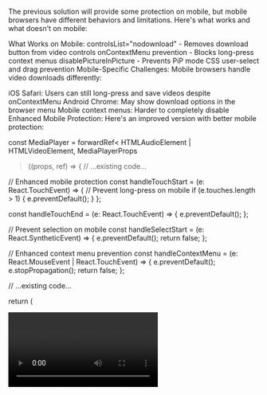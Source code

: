 The previous solution will provide some protection on mobile, but mobile browsers have different behaviors and limitations. Here's what works and what doesn't on mobile:

What Works on Mobile:
controlsList="nodownload" - Removes download button from video controls
onContextMenu prevention - Blocks long-press context menus
disablePictureInPicture - Prevents PiP mode
CSS user-select and drag prevention
Mobile-Specific Challenges:
Mobile browsers handle video downloads differently:

iOS Safari: Users can still long-press and save videos despite onContextMenu
Android Chrome: May show download options in the browser menu
Mobile context menus: Harder to completely disable
Enhanced Mobile Protection:
Here's an improved version with better mobile protection:

const MediaPlayer = forwardRef<
HTMLAudioElement | HTMLVideoElement,
MediaPlayerProps

> ((props, ref) => {
> // ...existing code...

// Enhanced mobile protection
const handleTouchStart = (e: React.TouchEvent) => {
// Prevent long-press on mobile
if (e.touches.length > 1) {
e.preventDefault();
}
};

const handleTouchEnd = (e: React.TouchEvent) => {
e.preventDefault();
};

// Prevent selection on mobile
const handleSelectStart = (e: React.SyntheticEvent) => {
e.preventDefault();
return false;
};

// Enhanced context menu prevention
const handleContextMenu = (e: React.MouseEvent | React.TouchEvent) => {
e.preventDefault();
e.stopPropagation();
return false;
};

// ...existing code...

return (
<div
className={`media-player-container relative ${
        isVideo ? 'video-mode' : 'audio-mode'
      }`}
data-player-type={isVideo ? 'video' : 'audio'}
onContextMenu={handleContextMenu}
onTouchStart={handleTouchStart}
onTouchEnd={handleTouchEnd}
onSelectStart={handleSelectStart}
style={{
        // Enhanced mobile protection
        WebkitTouchCallout: 'none',
        WebkitUserSelect: 'none',
        touchAction: 'manipulation',
      }} >
<video
ref={ref as React.RefObject<HTMLVideoElement>}
src={src}
className={`w-full ${
          isVideo
            ? `video-player rounded-md ${className}`            :`audio-player h-12 audio-player-style ${className}`
        }`}
style={{
          objectFit: isVideo ? 'contain' : 'none',
          display: isVideo ? 'block' : 'none',
          height: isVideo ? 'auto' : '0',
          minHeight: isVideo ? '200px' : '0',
          // Enhanced mobile protection
          userSelect: 'none',
          WebkitUserSelect: 'none',
          WebkitTouchCallout: 'none',
          msUserSelect: 'none',
          pointerEvents: 'auto',
          touchAction: 'manipulation',
        }}
controls={props.showControls !== false}
controlsList="nodownload nofullscreen noremoteplayback"
disablePictureInPicture
disableRemotePlaybook
preload="metadata" // Limit preloading
onContextMenu={handleContextMenu}
onTouchStart={handleTouchStart}
onTouchEnd={handleTouchEnd}
onSelectStart={handleSelectStart}
onError={handleMediaError}
onLoadedData={handleLoadedData}
onTimeUpdate={onTimeUpdate}
onLoadedMetadata={onLoadedMetadata}
onPlay={onPlay}
onEnded={onEnded}
/>

      {/* Enhanced mobile overlay protection */}
      {isVideo && (
        <div
          className="absolute inset-0"
          style={{
            zIndex: 1,
            pointerEvents: 'none',
            touchAction: 'none',
            WebkitTouchCallout: 'none',
            WebkitUserSelect: 'none',
            userSelect: 'none',
          }}
          onContextMenu={handleContextMenu}
          onTouchStart={handleTouchStart}
        />
      )}

      // ...existing code...
    </div>

);
});

Additional Mobile-Specific CSS:
/_ Enhanced mobile protection _/
.video-player {
-webkit-touch-callout: none !important;
-webkit-user-select: none !important;
-webkit-tap-highlight-color: transparent;
touch-action: manipulation;
user-select: none !important;
-webkit-user-drag: none;
-moz-user-drag: none;
user-drag: none;
}

/_ Prevent mobile browser download prompts _/
video {
-webkit-touch-callout: none !important;
-webkit-user-select: none !important;
touch-action: manipulation !important;
}

/_ Hide mobile browser menu options _/
@media (max-width: 768px) {
.media-player-container {
-webkit-touch-callout: none;
-webkit-user-select: none;
user-select: none;
}
}

Mobile Limitations:
⚠️ Important Notes:

iOS Safari: May still show "Save to Photos" on long-press despite prevention
Android browsers: Can access downloads through browser menu (⋮)
Mobile apps: Social media apps may have built-in download features
Screen recording: Mobile devices have native screen recording capabilities

